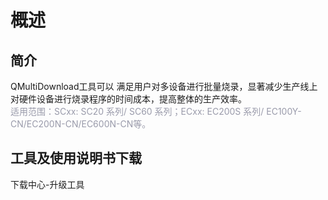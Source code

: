 # 概述
## **简介**
QMultiDownload工具可以 满足用户对多设备进行批量烧录，显著减少生产线上对硬件设备进行烧录程序的时间成本，提高整体的生产效率。   
<font color=#999AAA >适用范围：SCxx: SC20 系列/ SC60 系列；ECxx: EC200S 系列/ EC100Y-CN/EC200N-CN/EC600N-CN等。</font>

## **工具及使用说明书下载**   
<a :href="getUrl('menuCode=UPGR_UTIL&resourceType=C')" target="_blank">下载中心-升级工具</a>


  

